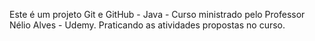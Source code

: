 Este é um projeto Git e GitHub - Java - Curso ministrado pelo Professor Nélio Alves - Udemy.
Praticando as atividades propostas no curso.
